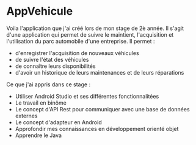 # AppVehicule

Voila l'application que j'ai créé lors de mon stage de 2è année.
Il s'agit d'une application qui permet de suivre le maintient, l'acquisition et l'utilisation du parc automobile d'une entreprise.
Il permet :
  - d'enregistrer l'acquisition de nouveaux véhicules
  - de suivre l'état des véhicules
  - de connaître leurs disponibilités
  - d'avoir un historique de leurs maintenances et de leurs réparations

Ce que j'ai appris dans ce stage :
  - Utiliser Android Studio et ses différentes fonctionnalitées
  - Le travail en binôme
  - Le concept d'API Rest pour communiquer avec une base de données externes
  - Le concept d'adapteur en Android
  - Approfondir mes connaissances en développement orienté objet
  - Apprendre le Java
